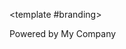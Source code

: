<OAOperation operationId="getAllArtists">

<template #branding>
    <div class="my-custom-branding">
        Powered by My Company
    </div>
</template>

</OAOperation>

[//]: # (Or if using OASpec:)
[//]: # (<OASpec>)
[//]: # ()
[//]: # (<template #branding>)
[//]: # (    <div class="my-custom-branding">)
[//]: # (        Powered by My Company)
[//]: # (    </div>)
[//]: # (</template>)
[//]: # ()
[//]: # (</OASpec>)
